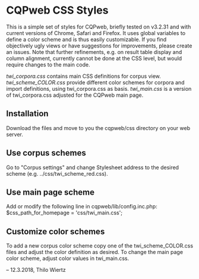 # CQPweb CSS Styles
This is a simple set of styles for CQPweb, briefly tested on v3.2.31 and with current versions of Chrome, Safari and Firefox. It uses global variables to define a color scheme and is thus easily customizable. If you find objectively ugly views or have suggestions for improvements, please create an issues. Note that further refinements, e.g. on result table display and column alignment, currently cannot be done at the CSS level, but would require changes to the main code.

*twi_corpora.css* contains main CSS definitions for corpus view. 
*twi_scheme_COLOR.css* provide different color schemes for corpora and import definitions, using twi_corpora.css as basis.
*twi_main.css* is a version of twi_corpora.css adjusted for the CQPweb main page.

## Installation
Download the files and move to you the cqpweb/css directory on your web server.

## Use corpus schemes
Go to "Corpus settings" and change Stylesheet address to the desired scheme (e.g. ../css/twi_scheme_red.css).

## Use main page scheme
Add or modify the following line in cqpweb/lib/config.inc.php:
$css_path_for_homepage = 'css/twi_main.css';

## Customize color schemes 
To add a new corpus color scheme copy one of the twi_scheme_COLOR.css files and adjust the color definition as desired.
To change the main page color scheme, adjust color values in twi_main.css.



– 12.3.2018, Thilo Wiertz
